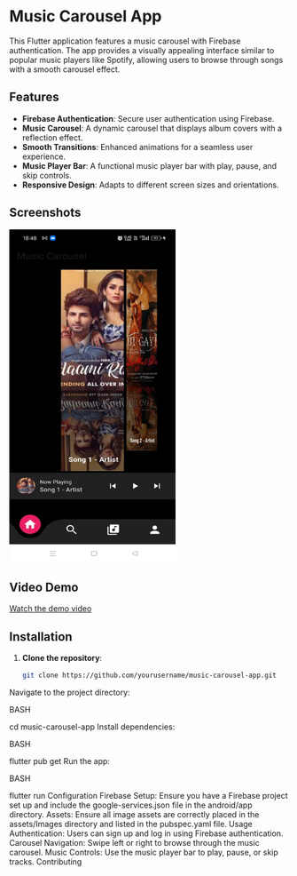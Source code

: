 # Music Carousel App

This Flutter application features a music carousel with Firebase authentication. The app provides a visually appealing interface similar to popular music players like Spotify, allowing users to browse through songs with a smooth carousel effect.

## Features

- **Firebase Authentication**: Secure user authentication using Firebase.
- **Music Carousel**: A dynamic carousel that displays album covers with a reflection effect.
- **Smooth Transitions**: Enhanced animations for a seamless user experience.
- **Music Player Bar**: A functional music player bar with play, pause, and skip controls.
- **Responsive Design**: Adapts to different screen sizes and orientations.

## Screenshots

<img src="assets/Images/image.png" alt="Carousel Screenshot" width="300" height="600">

## Video Demo

[Watch the demo video](https://www.example.com/your-video-link)

## Installation

1. **Clone the repository**:
   ```bash
   git clone https://github.com/yourusername/music-carousel-app.git
Navigate to the project directory:

BASH

cd music-carousel-app
Install dependencies:

BASH

flutter pub get
Run the app:

BASH

flutter run
Configuration
Firebase Setup: Ensure you have a Firebase project set up and include the google-services.json file in the android/app directory.
Assets: Ensure all image assets are correctly placed in the assets/Images directory and listed in the pubspec.yaml file.
Usage
Authentication: Users can sign up and log in using Firebase authentication.
Carousel Navigation: Swipe left or right to browse through the music carousel.
Music Controls: Use the music player bar to play, pause, or skip tracks.
Contributing
